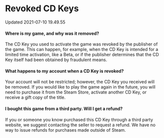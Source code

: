 # Revoked CD Keys
Updated 2021-07-10 19.49.55

#### Where is my game, and why was it removed?
The CD Key you used to activate the game was revoked by the publisher of the game. This can happen, for example, when the CD Key is intended for a limited time activation, like a Beta, or if the publisher determines that the CD Key itself had been obtained by fraudulent means.  
  
#### What happens to my account when a CD Key is revoked?
Your account will not be restricted; however, the CD Key you received will be removed. If you would like to play the game again in the future, you will need to purchase it from the Steam Store, activate another CD Key, or receive a gift copy of the title.  
  
#### I bought this game from a third party. Will I get a refund?
If you or someone you know purchased this CD Key through a third party website, we suggest contacting the seller to request a refund. We have no way to issue refunds for purchases made outside of Steam.